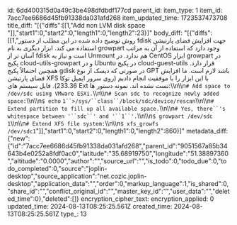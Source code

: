 id: 6dd400315d0a49c3be498dfdbdf177cd
parent_id: 
item_type: 1
item_id: 7acc7ee6686d45fb91338da031afd268
item_updated_time: 1723537473708
title_diff: "[{\"diffs\":[[1,\"Add non LVM disk space \"]],\"start1\":0,\"start2\":0,\"length1\":0,\"length2\":23}]"
body_diff: "[{\"diffs\":[[1,\"روش توضیح داده شده در این مطلب از دستور fdisk جهت افزایش فضای پارتیشن استفاده می کند. ابزار دیگری به نام growpart وجود دارد که استفاده از آن به مراتب آسان تر از fdisk است و نیاز به Unmount هم ندارد. در CentOS ابزار growpart در پکیج cloud-utils-growpart و در Ubuntu در پکیج cloud-guest-utils قرار دارد. همچنین احتمالاً پکیج gdisk در صورتی که دیسک از نوع GPT باشد لازم است. ما افزایش فضای پارتیشن XFS با این ابزار را با موفقیت انجام دادیم (روی سرور ایمیل توکا 233.36). فایل سیستم های Ext تست نشده اند. نمونه دستور ها:\\\n\\\n`# Add space to /dev/sdc using VMware ESXi.`\\\n\\\n`# Scan sdc to recognize newly added space:`\\\n\\\n`$ echo` `1``>/sys/``class``/block/sdc/device/rescan`\\\n\\\n`# Extend partition to fill up all available space.`\\\n\\\n`# Yes, there``'s whitespace between '``sdc``' and '``1``'.`\\\n\\\n`$ growpart /dev/sdc` `1`\\\n\\\n`# Extend XFS file system:`\\\n\\\n`$ xfs_growfs /dev/sdc1`\"]],\"start1\":0,\"start2\":0,\"length1\":0,\"length2\":860}]"
metadata_diff: {"new":{"id":"7acc7ee6686d45fb91338da031afd268","parent_id":"9051567a85b34643b4e0252a8fdf0ac0","latitude":"35.68919750","longitude":"51.38897360","altitude":"0.0000","author":"","source_url":"","is_todo":0,"todo_due":0,"todo_completed":0,"source":"joplin-desktop","source_application":"net.cozic.joplin-desktop","application_data":"","order":0,"markup_language":1,"is_shared":0,"share_id":"","conflict_original_id":"","master_key_id":"","user_data":"","deleted_time":0},"deleted":[]}
encryption_cipher_text: 
encryption_applied: 0
updated_time: 2024-08-13T08:25:25.561Z
created_time: 2024-08-13T08:25:25.561Z
type_: 13